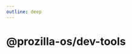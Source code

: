```yaml
---
outline: deep
---
```


# @prozilla-os/dev-tools

<!--@include: ../../../../dev-tools/README.md{13,}-->